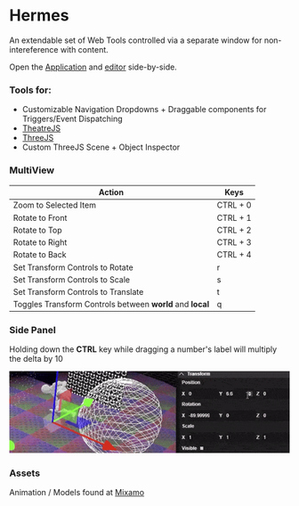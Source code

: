 # Hermes

An extendable set of Web Tools controlled via a separate window for non-intereference with content.

Open the [Application](https://hermes-lovat.vercel.app/) and [editor](https://hermes-lovat.vercel.app/#editor) side-by-side.

### Tools for:

- Customizable Navigation Dropdowns + Draggable components for Triggers/Event Dispatching
- [TheatreJS](https://www.theatrejs.com/)
- [ThreeJS](https://threejs.org/)
- Custom ThreeJS Scene + Object Inspector

### MultiView

| Action | Keys |
| ------ | ------ |
| Zoom to Selected Item | CTRL + 0 |
| Rotate to Front | CTRL + 1 |
| Rotate to Top | CTRL + 2 |
| Rotate to Right | CTRL + 3 |
| Rotate to Back | CTRL + 4 |
| Set Transform Controls to Rotate | r |
| Set Transform Controls to Scale | s |
| Set Transform Controls to Translate | t |
| Toggles Transform Controls between **world** and **local** | q |

### Side Panel

Holding down the **CTRL** key while dragging a number's label will multiply the delta by 10

![Drag Multiplier](images/dragMultiplier.gif)

### Assets

Animation / Models found at [Mixamo](https://www.mixamo.com/)
